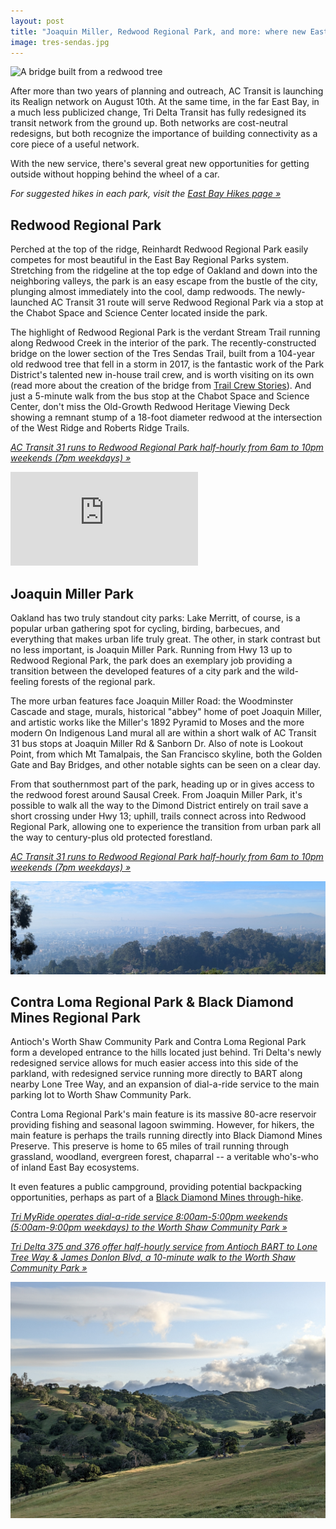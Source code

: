 ```yaml
---
layout: post
title: "Joaquin Miller, Redwood Regional Park, and more: where new East Bay bus service can take you"
image: tres-sendas.jpg
---
```


![A bridge built from a redwood tree](/assets/tres-sendas.jpg)

After more than two years of planning and outreach, AC Transit is launching its Realign network on August 10th. At the same time, in the far East Bay, in a much less publicized change, Tri Delta Transit has fully redesigned its transit network from the ground up. Both networks are cost-neutral redesigns, but both recognize the importance of building connectivity as a core piece of a useful network.

With the new service, there's several great new opportunities for getting outside without hopping behind the wheel of a car.

<!-- excerpt -->

*For suggested hikes in each park, visit the <a href="/east-bay">East Bay Hikes page »</a>*

## Redwood Regional Park

Perched at the top of the ridge, Reinhardt Redwood Regional Park easily competes for most beautiful in the East Bay Regional Parks system. Stretching from the ridgeline at the top edge of Oakland and down into the neighboring valleys, the park is an easy escape from the bustle of the city, plunging almost immediately into the cool, damp redwoods. The newly-launched AC Transit 31 route will serve Redwood Regional Park via a stop at the Chabot Space and Science Center located inside the park.

The highlight of Redwood Regional Park is the verdant Stream Trail running along Redwood Creek in the interior of the park. The recently-constructed bridge on the lower section of the Tres Sendas Trail, built from a 104-year old redwood tree that fell in a storm in 2017, is the fantastic work of the Park District's talented new in-house trail crew, and is worth visiting on its own (read more about the creation of the bridge from <a href="https://www.trailcrewstories.com/stories/tres-sendas">Trail Crew Stories</a>). And just a 5-minute walk from the bus stop at the Chabot Space and Science Center, don't miss the Old-Growth Redwood Heritage Viewing Deck showing a remnant stump of a 18-foot diameter redwood at the intersection of the West Ridge and Roberts Ridge Trails.

*[AC Transit 31 runs to Redwood Regional Park half-hourly from 6am to 10pm weekends (7pm weekdays) »](https://www.actransit.org/bus-lines-schedules/31)*

<p><iframe class="ytembed" src="https://www.youtube.com/embed/MaK4MDrGoto" title="" frameBorder="0" allow="accelerometer; autoplay; clipboard-write; encrypted-media; gyroscope; picture-in-picture; web-share"  allowFullScreen></iframe></p>

## Joaquin Miller Park

Oakland has two truly standout city parks: Lake Merritt, of course, is a popular urban gathering spot for cycling, birding, barbecues, and everything that makes urban life truly great. The other, in stark contrast but no less important, is Joaquin Miller Park. Running from Hwy 13 up to Redwood Regional Park, the park does an exemplary job providing a transition between the developed features of a city park and the wild-feeling forests of the regional park.

The more urban features face Joaquin Miller Road: the Woodminster Cascade and stage, murals, historical "abbey" home of poet Joaquin Miller, and artistic works like the Miller's 1892 Pyramid to Moses and the more modern On Indigenous Land mural all are within a short walk of AC Transit 31 bus stops at Joaquin Miller Rd & Sanborn Dr. Also of note is Lookout Point, from which Mt Tamalpais, the San Francisco skyline, both the Golden Gate and Bay Bridges, and other notable sights can be seen on a clear day.

From that southernmost part of the park, heading up or in gives access to the redwood forest around Sausal Creek. From Joaquin Miller Park, it's possible to walk all the way to the Dimond District entirely on trail save a short crossing under Hwy 13; uphill, trails connect across into Redwood Regional Park, allowing one to experience the transition from urban park all the way to century-plus old protected forestland.

*[AC Transit 31 runs to Redwood Regional Park half-hourly from 6am to 10pm weekends (7pm weekdays) »](https://www.actransit.org/bus-lines-schedules/31)*

![A view of the Oakland skyline and Bay from a high-up vantage](/assets/jmp.jpg)

## Contra Loma Regional Park & Black Diamond Mines Regional Park

Antioch's Worth Shaw Community Park and Contra Loma Regional Park form a developed entrance to the hills located just behind. Tri Delta's newly redesigned service allows for much easier access into this side of the parkland, with redesigned service running more directly to BART along nearby Lone Tree Way, and an expansion of dial-a-ride service to the main parking lot to Worth Shaw Community Park.

Contra Loma Regional Park's main feature is its massive 80-acre reservoir providing fishing and seasonal lagoon swimming. However, for hikers, the main feature is perhaps the trails running directly into Black Diamond Mines Preserve. This preserve is home to 65 miles of trail running through grassland, woodland, evergreen forest, chaparral -- a veritable who's-who of inland East Bay ecosystems.

It even features a public campground, providing potential backpacking opportunities, perhaps as part of a [Black Diamond Mines through-hike](/hikes/black-diamond-through-hike).

*[Tri MyRide operates dial-a-ride service 8:00am-5:00pm weekends (5:00am-9:00pm weekdays) to the Worth Shaw Community Park »](https://www.actransit.org/bus-lines-schedules/31)*

*[Tri Delta 375 and 376 offer half-hourly service from Antioch BART to Lone Tree Way & James Donlon Blvd, a 10-minute walk to the Worth Shaw Community Park »](https://www.trideltatransit.com/local-and-express-routes/)*

![A view of Mt Diablo seen from Black Diamond Mines Regional Park](/assets/black-diamond.jpg)